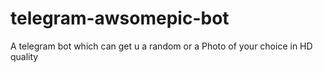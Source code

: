 # telegram-awsomepic-bot
A telegram bot which can get u a random or a Photo of your choice in HD quality
